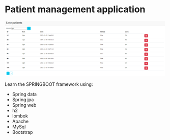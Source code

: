 # Patient management application

![Alt text](image.png)


Learn the SPRINGBOOT framework using:
* Spring data
* Spring jpa
* Spring web
* h2
* lombok
* Apache
* MySql
* Bootstrap